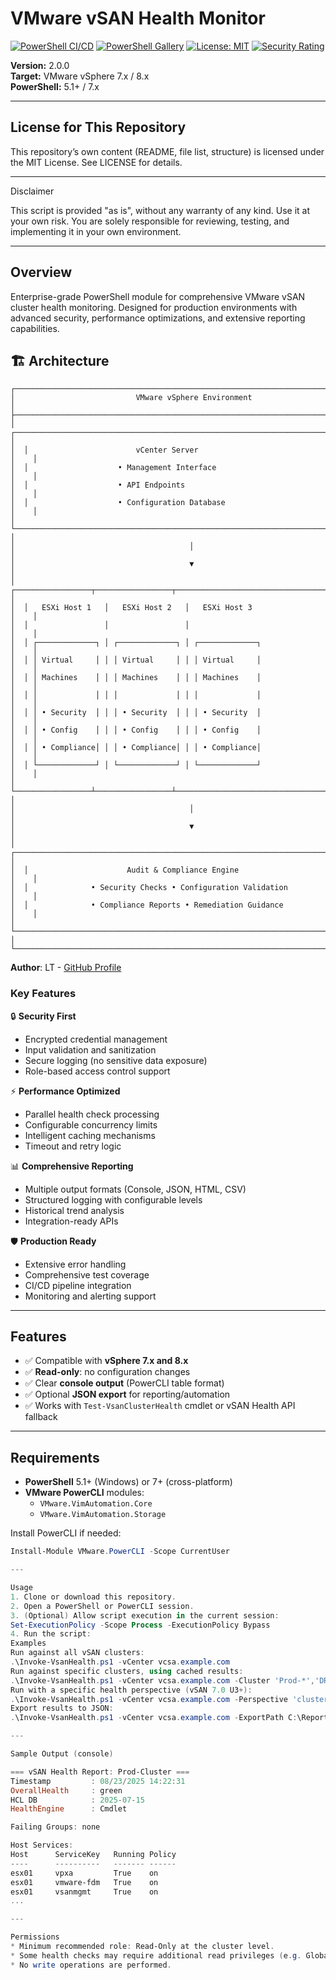 # VMware vSAN Health Monitor

[![PowerShell CI/CD](https://github.com/uldyssian-sh/vmware-vsan-health/actions/workflows/powershell-ci.yml/badge.svg)](https://github.com/uldyssian-sh/vmware-vsan-health/actions/workflows/powershell-ci.yml)
[![PowerShell Gallery](https://img.shields.io/powershellgallery/v/VSanHealthModule)](https://www.powershellgallery.com/packages/VSanHealthModule)
[![License: MIT](https://img.shields.io/badge/License-MIT-yellow.svg)](https://opensource.org/licenses/MIT)
[![Security Rating](https://img.shields.io/badge/Security-A-green)](docs/SECURITY.md)

**Version:** 2.0.0  
**Target:** VMware vSphere 7.x / 8.x  
**PowerShell:** 5.1+ / 7.x  

---

## License for This Repository
This repository’s own content (README, file list, structure) is licensed under the MIT License. See LICENSE for details.

---

Disclaimer

This script is provided "as is", without any warranty of any kind.
Use it at your own risk. You are solely responsible for reviewing, testing, and implementing it in your own environment.

---


## Overview

Enterprise-grade PowerShell module for comprehensive VMware vSAN cluster health monitoring. Designed for production environments with advanced security, performance optimizations, and extensive reporting capabilities.

## 🏗️ Architecture

```
┌─────────────────────────────────────────────────────────────────────────────────┐
│                           VMware vSphere Environment                           │
├─────────────────────────────────────────────────────────────────────────────────┤
│  ┌─────────────────────────────────────────────────────────────────────────┐    │
│  │                        vCenter Server                                  │    │
│  │                    • Management Interface                              │    │
│  │                    • API Endpoints                                     │    │
│  │                    • Configuration Database                            │    │
│  └─────────────────────────────────────────────────────────────────────────┘    │
│                                       │                                         │
│                                       ▼                                         │
│  ┌─────────────────┬─────────────────┬─────────────────────────────────────┐    │
│  │   ESXi Host 1   │   ESXi Host 2   │   ESXi Host 3                       │    │
│  │                 │                 │                                     │    │
│  │ ┌─────────────┐ │ ┌─────────────┐ │ ┌─────────────┐                     │    │
│  │ │ Virtual     │ │ │ Virtual     │ │ │ Virtual     │                     │    │
│  │ │ Machines    │ │ │ Machines    │ │ │ Machines    │                     │    │
│  │ │             │ │ │             │ │ │             │                     │    │
│  │ │ • Security  │ │ │ • Security  │ │ │ • Security  │                     │    │
│  │ │ • Config    │ │ │ • Config    │ │ │ • Config    │                     │    │
│  │ │ • Compliance│ │ │ • Compliance│ │ │ • Compliance│                     │    │
│  │ └─────────────┘ │ └─────────────┘ │ └─────────────┘                     │    │
│  └─────────────────┴─────────────────┴─────────────────────────────────────┘    │
│                                       │                                         │
│                                       ▼                                         │
│  ┌─────────────────────────────────────────────────────────────────────────┐    │
│  │                      Audit & Compliance Engine                         │    │
│  │              • Security Checks • Configuration Validation              │    │
│  │              • Compliance Reports • Remediation Guidance               │    │
│  └─────────────────────────────────────────────────────────────────────────┘    │
└─────────────────────────────────────────────────────────────────────────────────┘
```

**Author**: LT - [GitHub Profile](https://github.com/uldyssian-sh)

### Key Features

🔒 **Security First**
- Encrypted credential management
- Input validation and sanitization
- Secure logging (no sensitive data exposure)
- Role-based access control support

⚡ **Performance Optimized**
- Parallel health check processing
- Configurable concurrency limits
- Intelligent caching mechanisms
- Timeout and retry logic

📊 **Comprehensive Reporting**
- Multiple output formats (Console, JSON, HTML, CSV)
- Structured logging with configurable levels
- Historical trend analysis
- Integration-ready APIs

🛡️ **Production Ready**
- Extensive error handling
- Comprehensive test coverage
- CI/CD pipeline integration
- Monitoring and alerting support

---

## Features

- ✅ Compatible with **vSphere 7.x and 8.x**  
- ✅ **Read-only**: no configuration changes  
- ✅ Clear **console output** (PowerCLI table format)  
- ✅ Optional **JSON export** for reporting/automation  
- ✅ Works with `Test-VsanClusterHealth` cmdlet or vSAN Health API fallback  

---

## Requirements

- **PowerShell** 5.1+ (Windows) or 7+ (cross-platform)  
- **VMware PowerCLI** modules:  
  - `VMware.VimAutomation.Core`  
  - `VMware.VimAutomation.Storage`  

Install PowerCLI if needed:
```powershell
Install-Module VMware.PowerCLI -Scope CurrentUser

---

Usage
1. Clone or download this repository.
2. Open a PowerShell or PowerCLI session.
3. (Optional) Allow script execution in the current session:
Set-ExecutionPolicy -Scope Process -ExecutionPolicy Bypass
4. Run the script:
Examples
Run against all vSAN clusters:
.\Invoke-VsanHealth.ps1 -vCenter vcsa.example.com
Run against specific clusters, using cached results:
.\Invoke-VsanHealth.ps1 -vCenter vcsa.example.com -Cluster 'Prod-*','DR-01' -UseCache
Run with a specific health perspective (vSAN 7.0 U3+):
.\Invoke-VsanHealth.ps1 -vCenter vcsa.example.com -Perspective 'clusterPowerOffPrecheck'
Export results to JSON:
.\Invoke-VsanHealth.ps1 -vCenter vcsa.example.com -ExportPath C:\Reports\vsan-health.json

---

Sample Output (console)

=== vSAN Health Report: Prod-Cluster ===
Timestamp         : 08/23/2025 14:22:31
OverallHealth     : green
HCL DB            : 2025-07-15
HealthEngine      : Cmdlet

Failing Groups: none

Host Services:
Host      ServiceKey   Running Policy
----      ----------   ------- ------
esx01     vpxa         True    on
esx01     vmware-fdm   True    on
esx01     vsanmgmt     True    on
...

---

Permissions
* Minimum recommended role: Read-Only at the cluster level.
* Some health checks may require additional read privileges (e.g. Global.Diagnostics).
* No write operations are performed.

